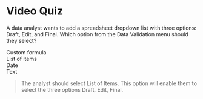 # Video Quiz
A data analyst wants to add a spreadsheet dropdown list with three options: Draft, Edit, and Final. Which option from the Data Validation menu should they select?

Custom formula    
List of items   
Date    
Text    

> The analyst should select List of Items. This option will enable them to select the three options Draft, Edit, Final. 
